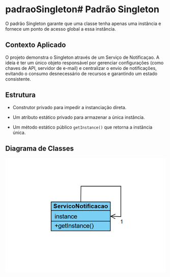 # padraoSingleton# Padrão Singleton

O padrão Singleton garante que uma classe tenha apenas uma instância e fornece um ponto de acesso global a essa instância.

## Contexto Aplicado

O projeto demonstra o Singleton através de um Serviço de Notificaçao. A ideia é ter um único objeto responsável por gerenciar configurações (como chaves de API, servidor de e-mail) e centralizar o envio de notificações, evitando o consumo desnecessário de recursos e garantindo um estado consistente.

## Estrutura
- Construtor privado para impedir a instanciação direta.

- Um atributo estático privado para armazenar a única instância.

- Um método estático público ```getInstance()``` que retorna a instância única.

## Diagrama de Classes

![Diagrama de Classes](PadraoSingleton.png)
